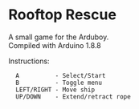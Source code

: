 # Rooftop Rescue
A small game for the Arduboy.\
Compiled with Arduino 1.8.8

Instructions:
```
  A          - Select/Start
  B          - Toggle menu
  LEFT/RIGHT - Move ship
  UP/DOWN    - Extend/retract rope
```  
